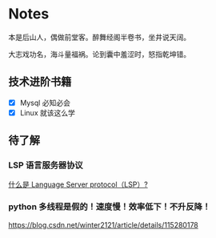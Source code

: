 # Notes

本是后山人，偶做前堂客。醉舞经阁半卷书，坐井说天阔。

大志戏功名，海斗量福祸。论到囊中羞涩时，怒指乾坤错。

## 技术进阶书籍

- [x] Mysql 必知必会
- [x] Linux 就该这么学

## 待了解

### LSP 语言服务器协议

[什么是 Language Server protocol（LSP）?](https://blog.csdn.net/u012930117/article/details/79291677)

### python 多线程是假的！速度慢！效率低下！不升反降！

https://blog.csdn.net/winter2121/article/details/115280178
